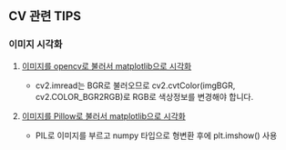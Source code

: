 ## CV 관련 TIPS
### 이미지 시각화
1. [이미지를 opencv로 불러서 matplotlib으로 시각화](https://deep-learning-study.tistory.com/100)  
    - cv2.imread는 BGR로 불러오므로 cv2.cvtColor(imgBGR, cv2.COLOR_BGR2RGB)로 RGB로 색상정보를 변경해야 합니다.

2. [이미지를 Pillow로 불러서 matplotlib으로 시각화](https://kimtaeuk0103.tistory.com/28)
    - PIL로 이미지를 부르고 numpy 타입으로 형변환 후에 plt.imshow() 사용
